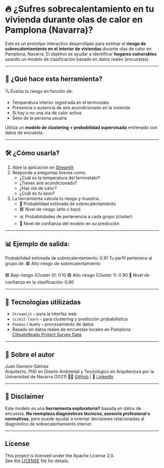 # 🔥 ¿Sufres sobrecalentamiento en tu vivienda durante olas de calor en Pamplona (Navarra)?

Este es un prototipo interactivo desarrollado para estimar el **riesgo de sobrecalentamiento en el interior de viviendas** durante olas de calor en Pamplona, Navarra. El objetivo es ayudar a identificar **hogares vulnerables** usando un modelo de clasificación basado en datos reales (encuestas).

---

## 🧠 ¿Qué hace esta herramienta?

🔍 Evalúa tu riesgo en función de:
- Temperatura interior registrada en el termostato
- Presencia o ausencia de aire acondicionado en la vivienda
- Si hay o no una ola de calor activa
- Sexo de la persona usuaria
  
Utiliza un **modelo de clustering + probabilidad supervisada** entrenado con datos de encuesta.

---

## 🛠 ¿Cómo usarla?

1. Abre la aplicación en [Streamlit](https://indoor-overheating-app-pamplona.streamlit.app/)  
2. Responde a preguntas breves como:
   - ¿Cuál es la temperatura del termostato?
   - ¿Tienes aire acondicionado?
   - ¿Hay ola de calor?
   - ¿Cuál es tu sexo?
3. La herramienta calcula tu riesgo y muestra:
   - 🔴 Probabilidad estimada de sobrecalentamiento
   - 🟥 Nivel de riesgo (alto o bajo)
   - 📊 Probabilidades de pertenencia a cada grupo (clúster)
   - 🧪 Nivel de confianza del modelo en su predicción

---


## 📊 Ejemplo de salida:

Probabilidad estimada de sobrecalentamiento: 0.91
Tu perfil pertenece al grupo de: 🟥 Alto riesgo de sobrecalentamiento

🟦 Bajo riesgo (Cluster 0): 0.10
🟥 Alto riesgo (Cluster 1): 0.90
🔶 Nivel de confianza en la clasificación: 0.90



---

## 🧩 Tecnologías utilizadas

- `Streamlit` – para la interfaz web
- `scikit-learn` – para clustering y predicción probabilística
- `Pandas` / `NumPy` – procesamiento de datos
- Basado en datos reales de encuestas locales en Pamplona [ClimateReady Project Survey Data](https://github.com/juan-gamero-salinas/climateready-survey-pamplona)
  

---

## 📍 Sobre el autor

Juan Gamero-Salinas  
Arquitecto, PhD en Diseño Ambiental y Tecnológico en Arquitectura por la Universidad de Navarra (2021)
👨‍💻 [GitHub](https://github.com/juan-gamero-salinas) | 🔗 [LinkedIn](https://www.linkedin.com/in/juangamerosalinas/)

---

## 🧪 Disclaimer

Este modelo es una **herramienta exploratoria!!** basada en datos de encuesta. **No reemplaza diagnósticos técnicos, asesoría profesional o normativas**, pero puede ayudar a orientar decisiones relacionadas al diagnóstico de sobrecalentamiento interior.


---

## License

This project is licensed under the Apache License 2.0.  
See the [LICENSE](LICENSE) file for details.

